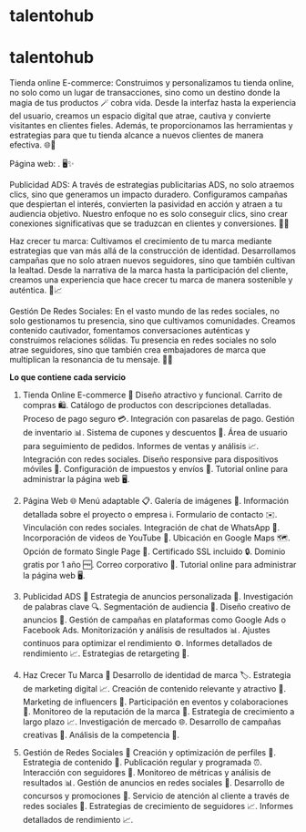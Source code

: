 # talentohub

# talentohub

Tienda online E-commerce:
Construimos y personalizamos tu tienda online, no solo como un lugar de transacciones, sino como un destino donde la magia de tus productos 🪄 cobra vida. Desde la interfaz hasta la experiencia del usuario, creamos un espacio digital que atrae, cautiva y convierte visitantes en clientes fieles. Además, te proporcionamos las herramientas y estrategias para que tu tienda alcance a nuevos clientes de manera efectiva. 🌐🛒

Página web:
. 🖥️✨

Publicidad ADS:
A través de estrategias publicitarias ADS, no solo atraemos clics, sino que generamos un impacto duradero. Configuramos campañas que despiertan el interés, convierten la pasividad en acción y atraen a tu audiencia objetivo. Nuestro enfoque no es solo conseguir clics, sino crear conexiones significativas que se traduzcan en clientes y conversiones. 🚀🎯

Haz crecer tu marca:
Cultivamos el crecimiento de tu marca mediante estrategias que van más allá de la construcción de identidad. Desarrollamos campañas que no solo atraen nuevos seguidores, sino que también cultivan la lealtad. Desde la narrativa de la marca hasta la participación del cliente, creamos una experiencia que hace crecer tu marca de manera sostenible y auténtica. 🌱📈

Gestión De Redes Sociales:
En el vasto mundo de las redes sociales, no solo gestionamos tu presencia, sino que cultivamos comunidades. Creamos contenido cautivador, fomentamos conversaciones auténticas y construimos relaciones sólidas. Tu presencia en redes sociales no solo atrae seguidores, sino que también crea embajadores de marca que multiplican la resonancia de tu mensaje. 📱🤝



**Lo que contiene cada servicio**

1. Tienda Online E-commerce 🛒
Diseño atractivo y funcional.
Carrito de compras 🛍️.
Catálogo de productos con descripciones detalladas.
Proceso de pago seguro 💳.
Integración con pasarelas de pago.
Gestión de inventario 📊.
Sistema de cupones y descuentos 🎁.
Área de usuario para seguimiento de pedidos.
Informes de ventas y análisis 📈.
Integración con redes sociales.
Diseño responsive para dispositivos móviles 📱.
Configuración de impuestos y envíos 🚚.
Tutorial online para administrar la página web 🖥️.


2. Página Web 🌐
Menú adaptable 📋.
Galería de imágenes 📸.
Información detallada sobre el proyecto o empresa ℹ️.
Formulario de contacto ✉️.
Vinculación con redes sociales.
Integración de chat de WhatsApp 💬.
Incorporación de videos de YouTube 🎥.
Ubicación en Google Maps 🗺️.
Opción de formato Single Page 📄.
Certificado SSL incluido 🔒.
Dominio gratis por 1 año 🆓.
Correo corporativo 📧.
Tutorial online para administrar la página web 🖥️.

3. Publicidad ADS 🚀
Estrategia de anuncios personalizada 🎯.
Investigación de palabras clave 🔍.
Segmentación de audiencia 🎯.
Diseño creativo de anuncios 🎨.
Gestión de campañas en plataformas como Google Ads o Facebook Ads.
Monitorización y análisis de resultados 📊.
Ajustes continuos para optimizar el rendimiento ⚙️.
Informes detallados de rendimiento 📈.
Estrategias de retargeting 🔄.

4. Haz Crecer Tu Marca 🚀
Desarrollo de identidad de marca 🏷️.
Estrategia de marketing digital 📈.
Creación de contenido relevante y atractivo 📸.
Marketing de influencers 🤳.
Participación en eventos y colaboraciones 🤝.
Monitoreo de la reputación de la marca 👀.
Estrategia de crecimiento a largo plazo 📈.
Investigación de mercado 🌐.
Desarrollo de campañas creativas 🚀.
Análisis de la competencia 👥.

5. Gestión de Redes Sociales 📱
Creación y optimización de perfiles 🔄.
Estrategia de contenido 📅.
Publicación regular y programada ⏰.
Interacción con seguidores 👥.
Monitoreo de métricas y análisis de resultados 📊.
Gestión de anuncios en redes sociales 📢.
Desarrollo de concursos y promociones 🎉.
Servicio de atención al cliente a través de redes sociales 💬.
Estrategias de crecimiento de seguidores 📈.
Informes detallados de rendimiento 📈.